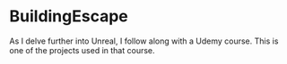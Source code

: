 # BuildingEscape
As I delve further into Unreal, I follow along with a Udemy course. This is one of the projects used in that course.
